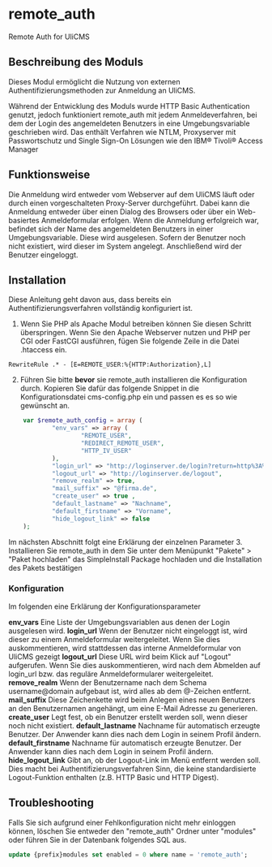 # remote_auth
Remote Auth for UliCMS

## Beschreibung des Moduls
Dieses Modul ermöglicht die Nutzung von externen Authentifizierungsmethoden zur Anmeldung an UliCMS.

Während der Entwicklung des Moduls wurde HTTP Basic Authentication genutzt, jedoch funktioniert remote_auth mit jedem Anmeldeverfahren, bei dem der Login des angemeldeten Benutzers in eine Umgebungsvariable geschrieben wird.
Das enthält Verfahren wie NTLM, Proxyserver mit Passwortschutz und Single Sign-On Lösungen wie den IBM® Tivoli® Access Manager

## Funktionsweise
Die Anmeldung wird entweder vom Webserver auf dem UliCMS läuft oder durch einen vorgeschalteten Proxy-Server durchgeführt. Dabei kann die Anmeldung entweder über einen Dialog des Browsers oder über ein Web-basiertes Anmeldeformular erfolgen.
Wenn die Anmeldung erfolgreich war, befindet sich der Name des angemeldeten Benutzers in einer Umgebungsvariable. Diese wird ausgelesen. Sofern der Benutzer noch nicht existiert, wird dieser im System angelegt. Anschließend wird der Benutzer eingeloggt.

## Installation
Diese Anleitung geht davon aus, dass bereits ein Authentifizierungsverfahren vollständig konfiguriert ist.
1. Wenn Sie PHP als Apache Modul betreiben können Sie diesen Schritt überspringen.
Wenn Sie den Apache Webserver nutzen und PHP per CGI oder FastCGI ausführen, fügen Sie folgende Zeile in die Datei .htaccess ein.

```
RewriteRule .* - [E=REMOTE_USER:%{HTTP:Authorization},L]
```

2. Führen Sie bitte **bevor** sie remote_auth installieren die Konfiguration durch.
Kopieren Sie dafür das folgende Snippet in die Konfigurationsdatei cms-config.php ein und passen es es so wie gewünscht an.
```php
    var $remote_auth_config = array (
    		"env_vars" => array (
    				"REMOTE_USER",
    				"REDIRECT_REMOTE_USER",
    				"HTTP_IV_USER"
    		),
    		"login_url" => "http://loginserver.de/login?return=http%3A%2F%2Flocalhost%2Fulicms%2Fadmin%2F",
    		"logout_url" => "http://loginserver.de/logout",
    		"remove_realm" => true,
    		"mail_suffix" => "@firma.de",
    		"create_user" => true ,
    		"default_lastname" => "Nachname",
    		"default_firstname" => "Vorname",
    		"hide_logout_link" => false
    );
```
Im nächsten Abschnitt folgt eine Erklärung der einzelnen Parameter
3. Installieren Sie remote_auth in dem Sie unter dem Menüpunkt "Pakete" > "Paket hochladen" das SimpleInstall Package hochladen und die Installation des Pakets bestätigen

### Konfiguration
Im folgenden eine Erklärung der Konfigurationsparameter

**env_vars** Eine Liste der Umgebungsvariablen aus denen der Login ausgelesen wird.
**login_url**  Wenn der Benutzer nicht eingeloggt ist, wird dieser zu einem Anmeldeformular weitergeleitet. Wenn Sie dies auskommentieren, wird stattdessen das interne Anmeldeformular von UliCMS gezeigt
**logout_url** Diese URL wird beim Klick auf "Logout" aufgerufen. Wenn Sie dies auskommentieren, wird nach dem Abmelden auf login_url bzw. das reguläre Anmeldeformularer weitergeleitet.
**remove_realm** Wenn der Benutzername nach dem Schema username@domain aufgebaut ist, wird alles ab dem @-Zeichen entfernt.
**mail_suffix** Diese Zeichenkette wird beim Anlegen eines neuen Benutzers an den Benutzernamen angehängt, um eine E-Mail Adresse zu generieren.
**create_user**
Legt fest, ob ein Benutzer erstellt werden soll, wenn dieser noch nicht existiert.
**default_lastname** Nachname für automatisch erzeugte Benutzer. Der Anwender kann dies nach dem Login in seinem Profil ändern.
**default_firstname** Nachname für automatisch erzeugte Benutzer. Der Anwender kann dies nach dem Login in seinem Profil ändern.
**hide_logout_link** Gibt an, ob der Logout-Link im Menü entfernt werden soll. Dies macht bei Authentifizierungsverfahren Sinn, die keine standardisierte Logout-Funktion enthalten (z.B. HTTP Basic und HTTP Digest).


## Troubleshooting
Falls Sie sich aufgrund einer Fehlkonfiguration nicht mehr einloggen können, löschen Sie entweder den "remote_auth" Ordner unter "modules" oder führen Sie in der Datenbank folgendes SQL aus.

```sql
update {prefix}modules set enabled = 0 where name = 'remote_auth';
```

